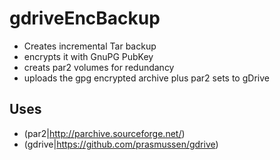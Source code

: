 # gdriveEncBackup

* Creates incremental Tar backup
* encrypts it with GnuPG PubKey
* creats par2 volumes for redundancy
* uploads the gpg encrypted archive plus par2 sets to gDrive

## Uses

* (par2|http://parchive.sourceforge.net/)
* (gdrive|https://github.com/prasmussen/gdrive)
